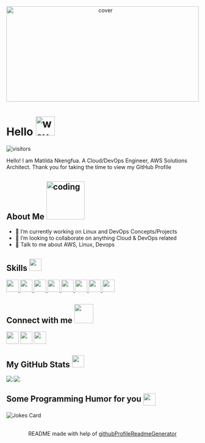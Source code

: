 <div align="center">
  <img width="100%" height="250px" src="https://vgroupinc.com/sites/vgroupinc.com/files/DevOps.jpg" alt="cover" />
</div>

<h1>Hello <img src="https://raw.githubusercontent.com/rahulbanerjee26/githubProfileReadmeGenerator/main/gifs/wave.gif" width="50px" height="50px" alt="wave"></h1>

<p align="center">
    
  
  
  
  ![visitors](https://visitor-badge.glitch.me/badge?page_id=Matilda-Nkengfua.Matilda-Nkengfua)
  
  
</p>

<div size="20px">
  Hello! I am Matilda Nkengfua. A Cloud/DevOps Engineer, AWS Solutions Architect. Thank you for taking the time to view my GitHub Profile 
</div>

<h2>About Me <img src="https://raw.githubusercontent.com/rahulbanerjee26/githubProfileReadmeGenerator/main/gifs/eatSleepCodeRepeat.gif" width="100px" height="100px" alt="coding"></h2>

- 🔭 I’m currently working on Linux and DevOps Concepts/Projects
- 👯 I’m looking to collaborate on anything Cloud & DevOps related
- 💬 Talk to me about AWS, Linux, Devops

<h2> Skills <img src = "https://raw.githubusercontent.com/rahulbanerjee26/githubProfileReadmeGenerator/main/gifs/code.gif" width = 32px height=32px> </h2>
<a href= https://github.com/https://github.com/Matilda-Nkengfua?tab=repositories&q=&type=&language=aws&sort= > <img width ='32px' height='32px' src ='https://raw.githubusercontent.com/rahulbanerjee26/githubAboutMeGenerator/main/icons/aws.svg'> </a>
<a href= https://github.com/https://github.com/Matilda-Nkengfua?tab=repositories&q=&type=&language=docker&sort= > <img width ='32px' height='32px' src ='https://raw.githubusercontent.com/rahulbanerjee26/githubAboutMeGenerator/main/icons/docker.svg'> </a>
<a href= https://github.com/https://github.com/Matilda-Nkengfua?tab=repositories&q=&type=&language=kubernetes&sort= > <img width ='32px' height='32px' src ='https://raw.githubusercontent.com/rahulbanerjee26/githubAboutMeGenerator/main/icons/kubernetes.svg'> </a>
<a href= https://github.com/https://github.com/Matilda-Nkengfua?tab=repositories&q=&type=&language=linux&sort= > <img width ='32px' height='32px' src ='https://raw.githubusercontent.com/rahulbanerjee26/githubAboutMeGenerator/main/icons/linux.svg'> </a>
<a href= https://github.com/https://github.com/Matilda-Nkengfua?tab=repositories&q=&type=&language=jenkins&sort= > <img width ='32px' height='32px' src ='https://raw.githubusercontent.com/rahulbanerjee26/githubAboutMeGenerator/main/icons/jenkins.svg'> </a>
<a href= https://github.com/https://github.com/Matilda-Nkengfua?tab=repositories&q=&type=&language=mysql&sort= > <img width ='32px' height='32px' src ='https://raw.githubusercontent.com/rahulbanerjee26/githubAboutMeGenerator/main/icons/mysql.svg'> </a>
<a href= https://github.com/https://github.com/Matilda-Nkengfua?tab=repositories&q=&type=&language=python&sort= > <img width ='32px' height='32px' src ='https://raw.githubusercontent.com/rahulbanerjee26/githubAboutMeGenerator/main/icons/python.svg'> </a>
<a href= https://github.com/https://github.com/Matilda-Nkengfua?tab=repositories&q=&type=&language=git&sort= > <img width ='32px' height='32px' src ='https://raw.githubusercontent.com/rahulbanerjee26/githubAboutMeGenerator/main/icons/git.svg'> </a>

<h2> Connect with me <img src='https://raw.githubusercontent.com/rahulbanerjee26/githubProfileReadmeGenerator/main/gifs/handShake.gif' width="50px" height=50px> </h2>
<a href = 'https://linktr.ee/matilda_nkengfua'> <img width = '32px' align= 'center' src="https://raw.githubusercontent.com/rahulbanerjee26/githubAboutMeGenerator/main/icons/portfolio.png"/></a>  
<a href = 'https://www.linkedin.com/in/https://www.linkedin.com/in/matilda-nkengfua/'> <img width = '32px' align= 'center' src="https://raw.githubusercontent.com/rahulbanerjee26/githubAboutMeGenerator/main/icons/linked-in-alt.svg"/></a>
<a href = 'https://www.github.com/https://github.com/matilda-nkengfua'> <img width = '32px' align= 'center' src="https://raw.githubusercontent.com/rahulbanerjee26/githubAboutMeGenerator/main/icons/github.svg"/></a> 




<h2> My GitHub Stats <img src='https://raw.githubusercontent.com/rahulbanerjee26/githubProfileReadmeGenerator/main/gifs/github.gif' width='32px' height=32px> </h2>
<a href="https://github.com/anuraghazra/github-readme-stats">
<img align="left" src="https://github-readme-stats.vercel.app/api?username=matilda-nkengfua&count_private=true&show_icons=true&theme=default" />
</a>
<a href="https://github.com/anuraghazra/convoychat">
<img align="center" src="https://github-readme-stats.vercel.app/api/top-langs/?username=matilda-nkengfua&theme=default" />
</a>
<h2> Some Programming Humor for you <img align ='center' src='https://raw.githubusercontent.com/rahulbanerjee26/githubProfileReadmeGenerator/main/gifs/winkFace.gif' width = '32px' height= '32px'></h2>


![Jokes Card](https://readme-jokes.vercel.app/api?theme=tokyonight)




<br>
<footer align='center'>README made with help of <a href='https://github.com/rahulbanerjee26/githubProfileReadmeGenerator'>githubProfileReadmeGenerator</a> </footer>
